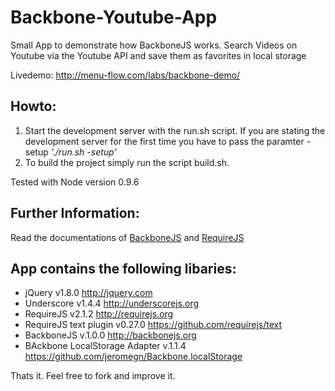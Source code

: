 Backbone-Youtube-App
============================

Small App to demonstrate how BackboneJS works. Search Videos on Youtube via the Youtube API and 
save them as favorites in local storage

Livedemo: http://menu-flow.com/labs/backbone-demo/


Howto:
------
1. Start the development server with the run.sh script. If you are stating the development server
   for the first time you have to pass the paramter -setup *'./run.sh -setup'*
2. To build the project simply run the script build.sh.

Tested with Node version 0.9.6

Further Information:
--------------------
Read the documentations of [BackboneJS](http://backbonejs.org "BackboneJS") and 
[RequireJS](http://requirejs.org/ "RequireJS") 

App contains the following libaries:
--------------------------------------------
* jQuery v1.8.0 http://jquery.com
* Underscore v1.4.4 http://underscorejs.org
* RequireJS v2.1.2 http://requirejs.org
* RequireJS text plugin v0.27.0 https://github.com/requirejs/text
* BackboneJS v.1.0.0 http://backbonejs.org
* BAckbone LocalStorage Adapter v.1.1.4 https://github.com/jeromegn/Backbone.localStorage    

Thats it. Feel free to fork and improve it.
